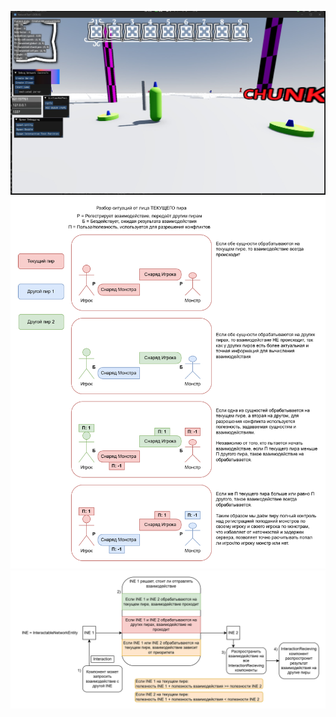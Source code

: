 ![something0](./SCHEMES/upstream%20test%20screenshots/uts1.png)
![something1](./SCHEMES/better%20ones/T1.png)
![something2](./SCHEMES/better%20ones/T2.png)